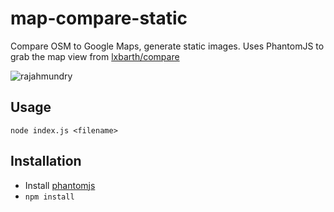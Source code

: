 # map-compare-static
Compare OSM to Google Maps, generate static images.
Uses PhantomJS to grab the map view from [lxbarth/compare](http://lxbarth.com/compare/#4/18.81/-81.91)

![rajahmundry](https://cloud.githubusercontent.com/assets/371666/7768885/1ef6f57a-009d-11e5-8290-191585f7219a.png)

## Usage
`node index.js <filename>`

## Installation
* Install [phantomjs](http://phantomjs.org)
* `npm install`
